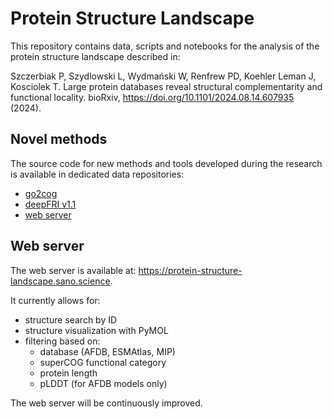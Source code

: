 # Protein Structure Landscape

This repository contains data, scripts and notebooks for the analysis of the protein structure landscape described in:

Szczerbiak P, Szydlowski L, Wydmański W, Renfrew PD, Koehler Leman J, Kosciolek T. Large protein databases reveal structural complementarity and functional locality. bioRxiv, https://doi.org/10.1101/2024.08.14.607935 (2024).

## Novel methods
The source code for new methods and tools developed during the research is available in dedicated data repositories:

- [go2cog](https://github.com/Tomasz-Lab/go2cog)
- [deepFRI v1.1](https://github.com/bioinf-mcb/DeepFRI)
- [web server](https://github.com/wwydmanski/2dPointVis)

## Web server

The web server is available at: https://protein-structure-landscape.sano.science. 

It currently allows for:   
- structure search by ID
- structure visualization with PyMOL
- filtering based on:
    - database (AFDB, ESMAtlas, MIP)
    - superCOG functional category
    - protein length
    - pLDDT (for AFDB models only)

The web server will be continuously improved.
